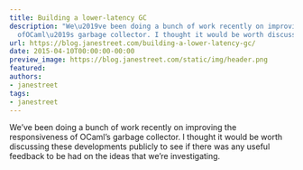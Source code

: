 ```yaml
---
title: Building a lower-latency GC
description: "We\u2019ve been doing a bunch of work recently on improving the responsiveness
  ofOCaml\u2019s garbage collector. I thought it would be worth discussing thesedevelopmen..."
url: https://blog.janestreet.com/building-a-lower-latency-gc/
date: 2015-04-10T00:00:00-00:00
preview_image: https://blog.janestreet.com/static/img/header.png
featured:
authors:
- janestreet
tags:
- janestreet
---
```


<p>We&rsquo;ve been doing a bunch of work recently on improving the responsiveness of
OCaml&rsquo;s garbage collector. I thought it would be worth discussing these
developments publicly to see if there was any useful feedback to be had on the
ideas that we&rsquo;re investigating.</p>


